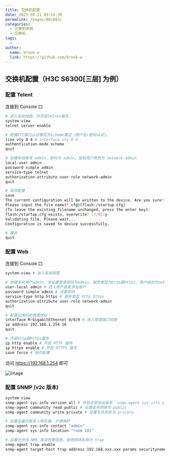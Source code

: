 ```yaml
---
title: 交换机配置
date: 2023-09-21 09:14:30
permalink: /pages/80c883/
categories:
  - 计算机网络
  - 交换机
tags:
  - 
author: 
  name: brook-w
  link: https://github.com/brook-w
---
```



## 交换机配置（H3C S6300[三层] 为例）

### 配置 Telent

连接到 Console 口

```sh
# 进入系统视图，并开启Telnet服务。
system-view
telnet server enable

# 配置VTY接口认证模式为scheme模式（用户名+密码认证）。
line vty 0 4 # interface vty 0 4
authentication-mode scheme
quit

# 创建本地账号 admin，密码为 admin，授权用户角色为 network-admin
local-user admin
password simple admin
service-type telnet
authorization-attribute user-role network-admin
quit

# 保存配置
save
The current configuration will be written to the device. Are you sure? [Y/N]:y
Please input the file name(*.cfg)[flash:/startup.cfg]
(To leave the existing filename unchanged, press the enter key):
flash:/startup.cfg exists, overwrite? [Y/N]:y
Validating file. Please wait...
Configuration is saved to device successfully.

# 推出
quit
```

### 配置 Web

连接到 Console 口

```sh
system-view # 进入系统视图

# 创建本地用户admin，并设置登录密码为admin，服务类型为http跟https，用户级别为network-admin管理员级别
user-local admin # 进入用户或者添加用户
password simple admin # 设置密码
service-type http https # 服务类型 http https
authorization-attribute user-role network-admin
quit

# 配置交换机的管理地址：
interface M-GigabitEthernet 0/0/0 # 进入管理端口视图
ip address 192.168.1.254 16
quit

# 开启http跟https服务
ip http enable # 开启 HTTP 服务
ip https enable # 开启 HTTPS 服务
save force # 保存配置
```

访问 https://192.168.1.254 即可

![image](https://cdn.jsdelivr.net/gh/brook-w/image-hosting@master/compute/network/image.3oame9889ji0.webp)

### 配置 SNMP (v2c 版本)

```sh
system-view
snmp-agent sys-info version all # 开启全部协议版本  snmp-agent sys-info version v2c # 开启 v2c 协议
snmp-agent community read public # 设置读共同体为 public
snmp-agent community write private # 设置写共同体为 private

# 设置设备的联系人和位置，方便维护
snmp-agent sys-info contact "admin"
snmp-agent sys-info location "room 101"

# 设置允许向 NMS 发送告警信息，使用团体名称为 trap
snmp-agent trap enable
snmp-agent target-host trap address 192.168.xxx.xxx params securityname trap
```